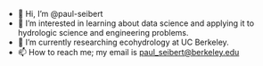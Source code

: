 - 👋 Hi, I’m @paul-seibert
- 👀 I’m interested in learning about data science and applying it to hydrologic science and engineering problems. 
- 🌱 I’m currently researching ecohydrology at UC Berkeley. 
- 📫 How to reach me; my email is paul_seibert@berkeley.edu

